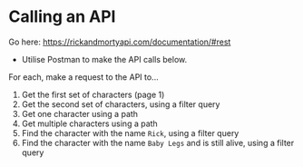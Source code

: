 # Calling an API

Go here: https://rickandmortyapi.com/documentation/#rest

- Utilise Postman to make the API calls below.

For each, make a request to the API to...

1. Get the first set of characters (page 1)
2. Get the second set of characters, using a filter query
3. Get one character using a path
4. Get multiple characters using a path
5. Find the character with the name `Rick`, using a filter query
6. Find the character with the name `Baby Legs` and is still alive, using a filter query
